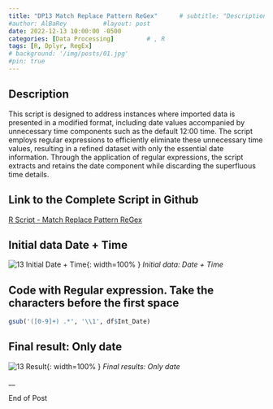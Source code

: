 ```yaml
---
title: "DP13 Match Replace Pattern ReGex"      # subtitle: "Description of R Scripts for data processing."
#author: AlBaRey          #layout: post
date: 2022-12-13 10:00:00 -0500
categories: [Data Processing]         # , R
tags: [R, Dplyr, RegEx]
# background: '/img/posts/01.jpg'
#pin: true
---
```


## Description

This script is designed to address instances where imported data is presented in a modified format, including date values accompanied by unnecessary time components such as the default 12:00 time. The script employs regular expressions to efficiently eliminate these unnecessary time values, resulting in a refined dataset with only the essential date information. Through the application of regular expressions, the script extracts and retains the date component while discarding the superfluous time details.

## Link to the Complete Script in Github
[R Script - Match Replace Pattern ReGex](https://github.com/albarey33/Data_Analysis_R/blob/main/13%20Match%20Replace%20Pattern%20ReGex.R)


## Initial data Date + Time
![13 Initial Date + Time](/images/DataProcess/13_Initial_Data_Regex.PNG){: width=100% }
_Initial data: Date + Time_

## Code with Regular expression. Take the characters before the first space
```R
gsub('([0-9]+) .*', '\\1', df$Int_Date)
```
## Final result: Only date
![13 Result](/images/DataProcess/13_Resulting_Data_Regex.PNG){: width=100% }
_Final results: Only date_


__

End of Post
